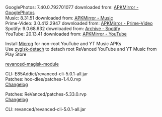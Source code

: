 GooglePhotos: 7.40.0.792701077
downloaded from: [APKMirror - GooglePhotos](https://www.apkmirror.com/apk/google-inc/photos/google-photos-7-40-0-792701077-release/google-photos-7-40-0-792701077-4-android-apk-download/)  
Music: 8.31.51
downloaded from: [APKMirror - Music](https://www.apkmirror.com/apk/google-inc/youtube-music/youtube-music-8-31-51-release/youtube-music-8-31-51-android-apk-download/)  
Prime-Video: 3.0.412.2947
downloaded from: [APKMirror - Prime-Video](https://amazon-video.en.uptodown.com/android/download/1090793657)  
Spotify: 9.0.68.632
downloaded from: [Archive - Spotify](https://archive.org/download/e85-apks/apks/com.spotify.music)  
YouTube: 20.13.41
downloaded from: [APKMirror - YouTube](https://www.apkmirror.com/apk/google-inc/youtube/youtube-20-13-41-release/youtube-20-13-41-2-android-apk-download/)  

Install [Microg](https://github.com/ReVanced/GmsCore/releases) for non-root YouTube and YT Music APKs  
Use [zygisk-detach](https://github.com/j-hc/zygisk-detach) to detach root ReVanced YouTube and YT Music from Play Store  

[revanced-magisk-module](https://github.com/E85Addict/revanced-magisk-module)
  
CLI: E85Addict/revanced-cli-5.0.1-all.jar  
Patches: hoo-dles/patches-1.4.0.rvp  
[Changelog](https://github.com/hoo-dles/revanced-custom-patches/releases/tag/v1.4.0)

Patches: ReVanced/patches-5.33.0.rvp  
[Changelog](https://github.com/ReVanced/revanced-patches/releases/tag/v5.33.0)

CLI: revanced/revanced-cli-5.0.1-all.jar    
